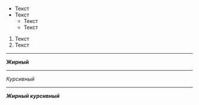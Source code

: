 * Текст
* Текст
    * Текст
    * Текст

1. Текст
2. Текст

---
__Жирный__
___
_Курсивный_
***
___Жирный курсивный___
